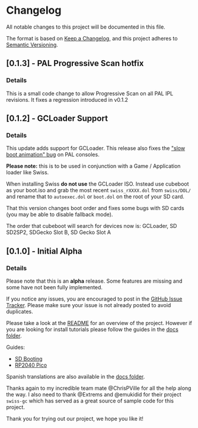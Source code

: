 # Changelog

All notable changes to this project will be documented in this file.

The format is based on [Keep a Changelog](https://keepachangelog.com/en/1.0.0/),
and this project adheres to [Semantic Versioning](https://semver.org/spec/v2.0.0.html).

## [0.1.3] - PAL Progressive Scan hotfix
### Details

This is a small code change to allow Progressive Scan on all PAL IPL revisions.
It fixes a regression introduced in v0.1.2

## [0.1.2] - GCLoader Support
### Details

This update adds support for GCLoader. This release also fixes the ["slow boot animation" bug](https://github.com/OffBroadway/flippyboot-ipl/issues/5) on PAL consoles.

**Please note:** this is to be used in conjunction with a Game / Application loader like Swiss.

When installing Swiss **do not use** the GCLoader ISO. Instead use cubeboot as your boot.iso and grab the most recent `swiss_rXXXX.dol` from `swiss/DOL/` and rename that to `autoexec.dol` or `boot.dol` on the root of your SD card.

That this version changes boot order and fixes some bugs with SD cards (you may be able to disable fallback mode).

The order that cubeboot will search for devices now is: GCLoader, SD SD2SP2, SDGecko Slot B, SD Gecko Slot A

## [0.1.0] - Initial Alpha
### Details

Please note that this is an **alpha** release. Some features are missing and some have not been fully implemented.

If you notice any issues, you are encouraged to post in the [GitHub Issue Tracker](https://github.com/OffBroadway/flippyboot-ipl/issues). Please make sure your issue is not already posted to avoid duplicates.

Please take a look at the [README](./README.md) for an overview of the project. However if you are looking for install tutorials please follow the guides in the [docs folder](https://github.com/OffBroadway/flippyboot-ipl/tree/master/docs).

Guides:
- [SD Booting](./docs/SD_Boot.md)
- [RP2040 Pico](./docs/RP2040_Boot.md)


Spanish translations are also available in the [docs folder](https://github.com/OffBroadway/flippyboot-ipl/tree/master/docs).

Thanks again to my incredible team mate @ChrisPVille for all the help along the way.
I also need to thank @Extrems and @emukidid for their project `swiss-gc` which has served as a great source of sample code for this project.

Thank you for trying out our project, we hope you like it!
